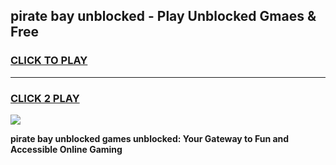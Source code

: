 
## pirate bay unblocked - Play Unblocked Gmaes & Free
<h3>
<a href="https://news.freeplayer.one?title=pirate_bay_unblocked&ref=16F">CLICK TO PLAY</a></h3>
<hr>

<h3>
<a href="https://news.freeplayer.one?title=pirate_bay_unblocked&ref=16F">CLICK 2 PLAY</a>
  
</h3>

<a href="https://news.freeplayer.one?title=pirate_bay_unblocked&ref=16F/"><img src="https://clearcache.store/games.png"></a>


**pirate bay unblocked games unblocked: Your Gateway to Fun and Accessible Online Gaming**
